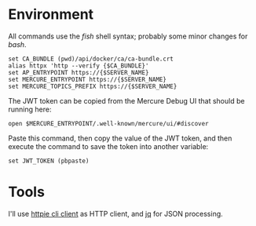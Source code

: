 # Environment
All commands use the _fish_ shell syntax; probably some minor changes for _bash_.
```shell (fish)
set CA_BUNDLE (pwd)/api/docker/ca/ca-bundle.crt
alias httpx 'http --verify {$CA_BUNDLE}'
set AP_ENTRYPOINT https://{$SERVER_NAME}
set MERCURE_ENTRYPOINT https://{$SERVER_NAME}
set MERCURE_TOPICS_PREFIX https://{$SERVER_NAME}
```
The JWT token can be copied from the Mercure Debug UI that should be running here:
```shell
open $MERCURE_ENTRYPOINT/.well-known/mercure/ui/#discover
```
Paste this command, then copy the value of the JWT token, and then execute the command to save the token into another variable:
```shell (fish)
set JWT_TOKEN (pbpaste)
```
# Tools
I'll use [httpie cli client](https://httpie.io/cli) as HTTP client, and [jq](https://jqlang.github.io/jq/) for JSON processing. 